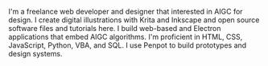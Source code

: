 
I'm a freelance web developer and designer that interested in AIGC for design. I create digital illustrations with Krita and Inkscape and open source software files and tutorials here. I build web-based and Electron applications that embed AIGC algorithms. I'm proficient in HTML, CSS, JavaScript, Python, VBA, and SQL. I use Penpot to build prototypes and design systems.

<!--
- 速影（Autoon）：基于 AIGC 技术的 2D 动画制作软件
  - 代码：[点击这里](https://github.com/goatsofcanton/autoon-electron-desktop-app/)
  - 网站：[点击这里（尚未开放）](https://goatsofcanton.github.io/zh-cn/autoon/)

研究网站：[点击这里（尚未开放）](https://goatsofcanton.github.com/zh-cn/research/) 
||
博客网站：[点击这里](https://goatsofcanton.blogspot.com/)
-->

<!-- Traditional Chinese rolling headline 
[![Typing SVG](https://readme-typing-svg.demolab.com/?lines=你好，世界!+我是李兆智。;歡迎造訪我的+GitHub+專頁！;我是名獨立開發者和插畫師。;這裏有我的技術項目和網誌。)](https://git.io/typing-svg)
--> 

<!-- GitHub recommended bio. 
### Hi there 👋

**mrlizhaozhi/mrlizhaozhi** is a ✨ _special_ ✨ repository because its `README.md` (this file) appears on your GitHub profile.

Here are some ideas to get you started:

- 🔭 I’m currently working on ...
- 🌱 I’m currently learning ...
- 👯 I’m looking to collaborate on ...
- 🤔 I’m looking for help with ...
- 💬 Ask me about ...
- 📫 How to reach me: ...
- 😄 Pronouns: ...
- ⚡ Fun fact: ...
-->
